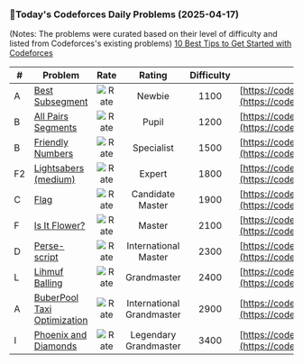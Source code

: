 ### 🌟Today's Codeforces Daily Problems (2025-04-17)
(Notes: The problems were curated based on their level of difficulty and listed from Codeforces's existing problems)
[10 Best Tips to Get Started with Codeforces](https://github.com/ika9810/Codeforces-Daily-Problems/blob/main/10%20Best%20Tips%20to%20Get%20Started%20with%20Codeforces.md)

| # | Problem | Rate| Rating | Difficulty | Contest |
|---| ----- | :--------: | :----------: | :----------: | ---------- |
|A|[Best Subsegment](https://codeforces.com/contest/1117/problem/A)|![Rate](https://img.shields.io/badge/Newbie-1100-lightgrey)|Newbie|1100|[https://codeforces.com/contest/1117](https://codeforces.com/contest/1117)|
|B|[All Pairs Segments](https://codeforces.com/contest/2019/problem/B)|![Rate](https://img.shields.io/badge/Pupil-1200-brightgreen)|Pupil|1200|[https://codeforces.com/contest/2019](https://codeforces.com/contest/2019)|
|B|[Friendly Numbers](https://codeforces.com/contest/100/problem/B)|![Rate](https://img.shields.io/badge/Specialist-1500-9cf)|Specialist|1500|[https://codeforces.com/contest/100](https://codeforces.com/contest/100)|
|F2|[Lightsabers (medium)](https://codeforces.com/contest/958/problem/F2)|![Rate](https://img.shields.io/badge/Expert-1800-blue)|Expert|1800|[https://codeforces.com/contest/958](https://codeforces.com/contest/958)|
|C|[Flag](https://codeforces.com/contest/1181/problem/C)|![Rate](https://img.shields.io/badge/Candidate%20Master-1900-blueviolet)|Candidate Master|1900|[https://codeforces.com/contest/1181](https://codeforces.com/contest/1181)|
|F|[Is It Flower?](https://codeforces.com/contest/1811/problem/F)|![Rate](https://img.shields.io/badge/Master-2100-orange)|Master|2100|[https://codeforces.com/contest/1811](https://codeforces.com/contest/1811)|
|D|[Perse-script](https://codeforces.com/contest/72/problem/D)|![Rate](https://img.shields.io/badge/International%20Master-2300-orange)|International Master|2300|[https://codeforces.com/contest/72](https://codeforces.com/contest/72)|
|L|[Lihmuf Balling](https://codeforces.com/contest/1866/problem/L)|![Rate](https://img.shields.io/badge/Grandmaster-2400-red)|Grandmaster|2400|[https://codeforces.com/contest/1866](https://codeforces.com/contest/1866)|
|A|[BuberPool Taxi Optimization](https://codeforces.com/contest/927/problem/A)|![Rate](https://img.shields.io/badge/International%20Grandmaster-2900-red)|International Grandmaster|2900|[https://codeforces.com/contest/927](https://codeforces.com/contest/927)|
|I|[Phoenix and Diamonds](https://codeforces.com/contest/1515/problem/I)|![Rate](https://img.shields.io/badge/Legendary%20Grandmaster-3400-red)|Legendary Grandmaster|3400|[https://codeforces.com/contest/1515](https://codeforces.com/contest/1515)|
